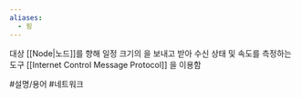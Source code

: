 ```yaml
---
aliases:
  - 핑
---
```

대상 [[Node|노드]]를 향해 일정 크기의 을 보내고 받아 수신 상태 및 속도를 측정하는 도구
[[Internet Control Message Protocol]] 을 이용함

#설명/용어 #네트워크